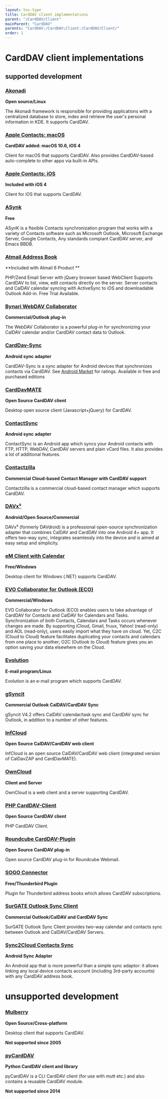 ```yaml
---
layout: toc-type
title: CardDAV client implementations
parent: "/CardDAV/Client"
mainParent: "CardDAV"
parents: "CardDAV:/CardDAV;Client:/CardDAV/Client/"
order: 1
---
```


# CardDAV client implementations

## supported development

### [Akonadi](https://userbase.kde.org/Akonadi)
**Open source/Linux**

The Akonadi framework is responsible for providing applications with a
centralized database to store, index and retrieve the user's personal
information in KDE. It supports CardDAV.

### [Apple Contacts: macOS](http://www.apple.com/macos)
**CardDAV added: macOS 10.6, iOS 4**

Client for macOS that supports CardDAV. Also provides CardDAV-based auto-complete to other apps via built-in APIs.

### [Apple Contacts: iOS](http://www.apple.com/ios)
**Included with iOS 4**

Client for iOS that supports CardDAV.

### [ASynk](http://asynk.io/)
**Free**

ASynK is a flexible Contacts synchronization program that works with a variety of Contacts software such as Microsoft Outlook, Microsoft Exchange Server, Google Contacts, Any standards compiant CardDAV server, and Emacs BBDB.

### [Atmail Address Book](https://www.atmail.com/products/)
**Included with Atmail 6 Product **

PHP/Zend Email Server with jQuery browser based WebClient
Supports CardDAV to list, view, edit contacts directly on the server. Server contacts and CalDAV calendar syncing with ActiveSync to iOS and downloadable Outlook Add-in. Free Trial Available.

### [Bynari WebDAV Collaborator](https://www.bynari.net/product/bynari-webdav-collaborator/)
**Commercial/Outlook plug-in**

The WebDAV Collaborator is a powerful plug-in for synchronizing your CalDAV calendar and/or CardDAV contact data to Outlook.

### [CardDav-Sync](http://dmfs.org/carddav/)
**Android sync adapter**

CardDAV-Sync is a sync adapter for Android devices that synchronizes contacts via CardDAV. See [Android Market](https://market.android.com/details?id=org.dmfs.carddav.sync) for ratings.
Available in free and purchased editions

### [CardDavMATE](http://www.inf-it.com/open-source/clients/carddavmate/)
**Open Source CardDAV client**

Desktop open source client (Javascript+jQuery) for CardDAV.

### [ContactSync](http://ntbab.dyndns.org/apache2-default/seite/contactsync.html)
**Android sync adapter**

ContactSync is an Android app which syncs your Android contacts with FTP, HTTP, WebDAV, CardDAV servers and plain vCard files. It also provides a lot of additional features.

### [Contactzilla](https://contactzilla.com/)
**Commercial Cloud-based Contact Manager with CardDAV support**

Contactzilla is a commercial cloud-based contact manager which supports CardDAV.

### [DAVx⁵](https://www.davx5.com/)
**Android/Open Source/Commercial**

DAVx⁵ (formerly DAVdroid) is a professional open-source synchronization adapter that combines CalDAV and CardDAV into one Android 4+ app. It offers two-way sync, integrates seamlessly into the device and is aimed at easy setup and simplicity.

### [eM Client with Calendar](http://de.emclient.com/)
**Free/Windows**

Desktop client for Windows (.NET) supports CardDAV.

### [EVO Collaborator for Outlook (ECO)](http://www.evomailserver.com/support.php?path=Configuring%20EVO/EVO%20Collaborator%20for%20Outlook)
**Commercial/Windows**

EVO Collaborator for Outlook (ECO) enables users to take advantage of CardDAV for Contacts and CalDAV for Calendars and Tasks. Synchronization of both Contacts, Calendars and Tasks occurs whenever changes are made. By supporting iCloud, Gmail, fruux, Yahoo! (read-only) and AOL (read-only), users easily import what they have on cloud. Yet, C2C (Cloud to Cloud) feature facilitates duplicating your contacts and calendars from one place to another; O2C (Outlook to Cloud) feature gives you an option saving your data elsewhere on the Cloud.

### [Evolution](https://wiki.gnome.org/Apps/Evolution)
**E-mail program/Linux**

Evolution is an e-mail program which supports CardDAV.

### [gSyncit](http://www.fieldstonsoftware.com/software/gsyncit4/index.shtml)
**Commercial Outlook CalDAV/CardDAV Sync**

gSyncit V4.2 offers CalDAV calendar/task sync and CardDAV sync for Outlook, in addition to a number of other features.

### [InfCloud](http://www.inf-it.com/open-source/clients/infcloud/)
**Open Source CalDAV/CardDAV web client**

InfCloud is an open source CalDAV/CardDAV web client (integrated version of CalDavZAP and CardDavMATE).

### [OwnCloud](https://owncloud.org/)
**Client and Server**

OwnCloud is a web client and a server supporting CardDAV.

### [PHP CardDAV-Client](https://github.com/christian-putzke/CardDAV-PHP)
**Open Source CardDAV client**

PHP CardDAV Client.

### [Roundcube CardDAV-Plugin](https://github.com/christian-putzke/Roundcube-CardDAV)
**Open Source CardDAV plug-in**

Open source CardDAV plug-in for Roundcube Webmail.

### [SOGO Connector](http://www.scalableogo.com/)
**Free/Thunderbird Plugin**

Plugin for Thunderbird address books which allows CardDAV subscriptions.

### [SurGATE Outlook Sync Client](http://www.outlookdav.com/)
**Commercial Outlook/CalDAV and CardDAV Sync**

SurGATE Outlook Sync Client provides two-way calendar and contacts sync between Outlook and CalDAV/CardDAV Servers.

### [Sync2Cloud Contacts Sync](https://play.google.com/store/apps/details?id=com.sturnus.sync2cloud.contacts.sync)
**Android Sync Adapter**

An Android app that is more powerful than a simple sync adaptor: it allows linking any local device contacts account (including 3rd-party accounts) with any CardDAV address book.

# unsupported development

### [Mulberry](http://www.mulberrymail.com/)
**Open Source/Cross-platform**

Desktop client that supports CardDAV.

**Not supported since 2005**

### [pyCardDAV](http://lostpackets.de/pycarddav/)
**Python CardDAV client and library**

pyCardDAV is a CLI CardDAV client (for use with mutt etc.) and also contains a reusable CardDAV module.

**Not supported since 2014**
